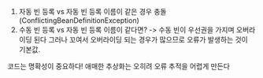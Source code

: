 1. 자동 빈  등록 vs 자동 빈 등록 
   이름이 같은 경우 충돌(ConflictingBeanDefinitionException)
2. 수동 빈 등록 vs 자동 빈 등록
   이름이 같다면? -> 수동 빈이 우선권을 가지며 오버라이딩 된다
   그러나 꼬여서 오버라이딩 되는 경우가 많으므로 오류가 발생하는 것이 기본값.

코드는 명확성이 중요하다! 애매한 추상화는 오히려 오류 추적을 어렵게 만든다

